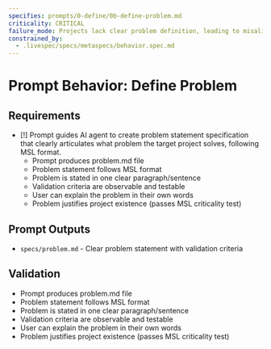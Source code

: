 ```yaml
---
specifies: prompts/0-define/0b-define-problem.md
criticality: CRITICAL
failure_mode: Projects lack clear problem definition, leading to misaligned solutions
constrained_by:
  - .livespec/specs/metaspecs/behavior.spec.md
---
```


# Prompt Behavior: Define Problem

## Requirements
- [!] Prompt guides AI agent to create problem statement specification that clearly articulates what problem the target project solves, following MSL format.
  - Prompt produces problem.md file
  - Problem statement follows MSL format
  - Problem is stated in one clear paragraph/sentence
  - Validation criteria are observable and testable
  - User can explain the problem in their own words
  - Problem justifies project existence (passes MSL criticality test)

## Prompt Outputs

- `specs/problem.md` - Clear problem statement with validation criteria

## Validation

- Prompt produces problem.md file
- Problem statement follows MSL format
- Problem is stated in one clear paragraph/sentence
- Validation criteria are observable and testable
- User can explain the problem in their own words
- Problem justifies project existence (passes MSL criticality test)
